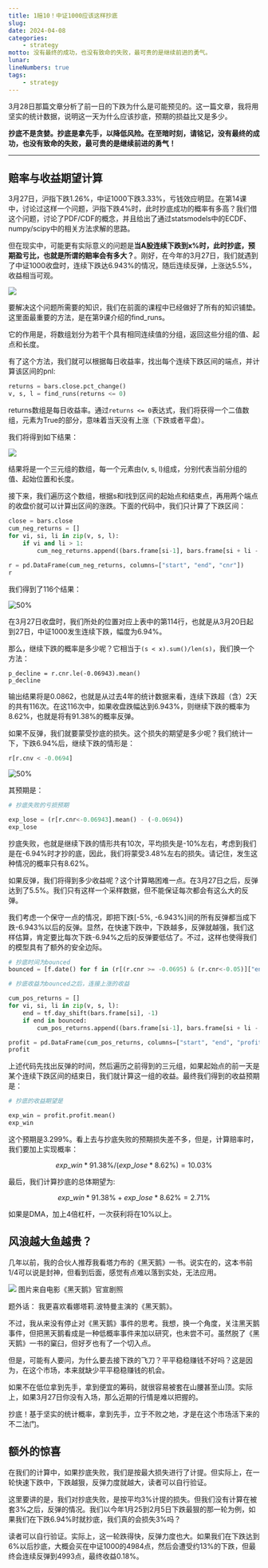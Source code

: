 ```yaml
---
title: 1赔10！中证1000应该这样抄底
slug: 
date: 2024-04-08
categories:
    - strategy
motto: 没有最终的成功，也没有致命的失败，最可贵的是继续前进的勇气。
lunar:
lineNumbers: true
tags: 
    - strategy
---
```


<!--
1. 上一篇文章
2. 如何计算抄底的赔率？
3. 抄底的意义：先手！
4. 最后的惊喜！其实，即使抄底失败，4993/4984，赚0.18%
5. 万一见到黑天鹅？！看看
-->

3月28日那篇文章分析了前一日的下跌为什么是可能预见的。这一篇文章，我将用坚实的统计数据，说明这一天为什么应该抄底，预期的损益比又是多少。

**抄底不是贪婪。抄底是拿先手，以降低风险。在至暗时刻，请铭记，没有最终的成功，也没有致命的失败，最可贵的是继续前进的勇气！**

---

## 赔率与收益期望计算

3月27日，沪指下跌1.26%，中证1000下跌3.33%，亏钱效应明显。在第14课中，讨论过这样一个问题，沪指下跌4%时，此时抄底成功的概率有多高？我们借这个问题，讨论了PDF/CDF的概念，并且给出了通过statsmodels中的ECDF、numpy/scipy中的相关方法求解的思路。

但在现实中，可能更有实际意义的问题是**当A股连续下跌到x%时，此时抄底，预期盈亏比，也就是所谓的赔率会有多大？**。刚好，在今年的3月27日，我们就遇到了中证1000收盘时，连续下跌达6.943%的情况，随后连续反弹，上涨达5.5%，收益相当可观。

![](https://images.jieyu.ai/images/2024/04/find_runs.jpg)



要解决这个问题所需要的知识，我们在前面的课程中已经做好了所有的知识铺垫。这里面最重要的方法，是在第9课介绍的find_runs。

它的作用是，将数组划分为若干个具有相同连续值的分组，返回这些分组的值、起点和长度。

有了这个方法，我们就可以根据每日收益率，找出每个连续下跌区间的端点，并计算该区间的pnl:

```python
returns = bars.close.pct_change()
v, s, l = find_runs(returns <= 0)
```

returns数组是每日收益率。通过`returns <= 0`表达式，我们将获得一个二值数组，元素为True的部分，意味着当天没有上涨（下跌或者平盘）。

我们将得到如下结果：

![](https://images.jieyu.ai/images/2024/04/find_runs_of_returns.jpeg)



结果将是一个三元组的数组，每一个元素由(v, s, l)组成，分别代表当前分组的值、起始位置和长度。

接下来，我们遍历这个数组，根据s和l找到区间的起始点和结束点，再用两个端点的收盘价就可以计算出区间的涨跌。下面的代码中，我们只计算了下跌区间：

```python
close = bars.close
cum_neg_returns = []
for vi, si, li in zip(v, s, l):
    if vi and li > 1:
        cum_neg_returns.append((bars.frame[si-1], bars.frame[si + li - 1], close[si + li - 1]/close[si-1] - 1))
        
r = pd.DataFrame(cum_neg_returns, columns=["start", "end", "cnr"])
r
```

我们得到了116个结果：

![50%](https://images.jieyu.ai/images/2024/04/cnr.jpeg)




在3月27日收盘时，我们所处的位置对应上表中的第114行，也就是从3月20日起到27日，中证1000发生连续下跌，幅度为6.94%。

那么，继续下跌的概率是多少呢？它相当于`(s < x).sum()/len(s)`，我们换一个方法：

```
p_decline = r.cnr.le(-0.06943).mean()
p_decline
```

输出结果将是0.0862，也就是从过去4年的统计数据来看，连续下跌超（含）2天的共有116次。在这116次中，如果收盘跌幅达到6.943%，则继续下跌的概率为8.62%，也就是将有91.38%的概率反弹。

如果不反弹，我们就要蒙受抄底的损失。这个损失的期望是多少呢？我们统计一下，下跌6.94%后，继续下跌的情形是：

```python
r[r.cnv < -0.0694]
```

![50%](https://images.jieyu.ai/images/2024/04/declined-below-694.jpeg)



其预期是：

```python
# 抄底失败的亏损预期

exp_lose = (r[r.cnr<-0.06943].mean() - (-0.0694))
exp_lose
```

抄底失败，也就是继续下跌的情形共有10次，平均损失是-10%左右，考虑到我们是在-6.94%时才抄的底，因此，我们将蒙受3.48%左右的损失。请记住，发生这种情况的概率只有8.62%。

如果反弹，我们将得到多少收益呢？这个计算略困难一点。在3月27日之后，反弹达到了5.5%。我们只有这样一个采样数据，但不能保证每次都会有这么大的反弹。

我们考虑一个保守一点的情况，即把下跌[-5%, -6.943%]间的所有反弹都当成下跌-6.943%以后的反弹。显然，在快速下跌中，下跌越多，反弹就越强，我们这样估算，肯定要比每次下跌-6.94%之后的反弹要低估了。不过，这样也使得我们的模型具有了额外的安全边际。

```python
# 抄底时间为bounced
bounced = [f.date() for f in (r[(r.cnr >= -0.0695) & (r.cnr<-0.05)]["end"])]

# 抄底收益为bounced之后，连接上涨的收益

cum_pos_returns = []
for vi, si, li in zip(v, s, l):
    end = tf.day_shift(bars.frame[si], -1)
    if end in bounced:
        cum_pos_returns.append((bars.frame[si-1], bars.frame[si + li - 1], close[si + li - 1]/close[si-1] - 1))
```



```python
profit = pd.DataFrame(cum_pos_returns, columns=["start", "end", "profit"])
profit
```

上述代码先找出反弹的时间，然后遍历之前得到的三元组，如果起始点的前一天是某个连续下跌区间的结束日，我们就计算这一组的收益。最终我们得到的收益预期是：

```python
# 抄底的收益期望是

exp_win = profit.profit.mean()
exp_win
```

这个预期是3.299%。看上去与抄底失败的预期损失差不多，但是，计算赔率时，我们要加上实现概率：

$$
exp\_win * 91.38\% / (exp\_lose * 8.62\%) = 10.03\%
$$ 

最后，我们计算抄底的总体期望为:

$$
exp\_win * 91.38\% + exp\_lose * 8.62\% = 2.71\%
$$

如果是DMA，加上4倍杠杆，一次获利将在10%以上。

## 风浪越大鱼越贵？

几年以前，我的合伙人推荐我看塔力布的《黑天鹅》一书。说实在的，这本书前1/4可以说是封神，但看到后面，感觉有点难以落到实处，无法应用。



<div class="L33">
<img src="https://images.jieyu.ai/images/2024/04/black-swan.jpg">
<cap>图片来自电影《黑天鹅》官宣剧照</cap>
</div>

题外话： 我更喜欢看娜塔莉.波特曼主演的《黑天鹅》。

不过，我从来没有停止对《黑天鹅》事件的思考。我想，换一个角度，关注黑天鹅事件，但把黑天鹅看成是一种低概率事件来加以研究，也未尝不可。虽然脱了《黑天鹅》一书的窠臼，但好歹也有了一个切入点。

但是，可能有人要问，为什么要去接下跌的飞刀？平平稳稳赚钱不好吗？这是因为，在这个市场，本来就缺少平平稳稳赚钱的机会。

如果不在低位拿到先手，拿到便宜的筹码，就很容易被套在山腰甚至山顶。实际上，如果3月27日你没有入场，那么近期的行情是难以把握的。

抄底！基于坚实的统计概率，拿到先手，立于不败之地，才是在这个市场活下来的不二法门。

## 额外的惊喜

在我们的计算中，如果抄底失败，我们是按最大损失进行了计提。但实际上，在一轮快速下跌中，下跌越狠，反弹力度就越大，读者可以自行验证。



这里要讲的是，我们对抄底失败，是按平均3%计提的损失。但我们没有计算在被套3%之后，反弹的情况。我们以今年1月25到2月5日下跌最狠的那一轮为例，如果我们在下跌6.94%时就抄底，我们真的会损失3%吗？

读者可以自行验证。实际上，这一轮跌得快，反弹力度也大。如果我们在下跌达到6%以后抄底，大概会买在中证1000的4984点，然后会遭受约13%的下跌，但最终会连续反弹到4993点，最终收益0.18%。

